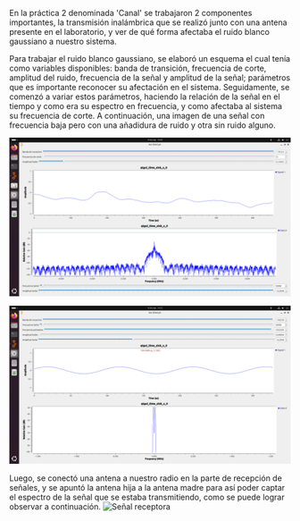 En la práctica 2 denominada 'Canal' se trabajaron 2 componentes importantes, la transmisión inalámbrica que se realizó junto con una antena presente en el laboratorio, y ver de qué forma afectaba el ruido blanco gaussiano a nuestro sistema.

Para trabajar el ruido blanco gaussiano, se elaboró un esquema el cual tenía como variables disponibles: banda de transición, frecuencia de corte, amplitud del ruido, frecuencia de la señal y amplitud de la señal; parámetros que es importante reconocer su afectación en el sistema. Seguidamente, se comenzó a variar estos parámetros, haciendo la relación de la señal en el tiempo y como era su espectro en frecuencia, y como afectaba al sistema su frecuencia de corte. A continuación, una imagen de una señal con frecuencia baja pero con una añadidura de ruido y otra sin ruido alguno.

![Señal con ruido fc cero](https://github.com/Tatianam06/GNURADIO_LABCOMUIS_2024_2_B1A_G6/blob/ParteA2/Imagenfc0.png)

![Señal sinruido](https://github.com/Tatianam06/GNURADIO_LABCOMUIS_2024_2_B1A_G6/blob/ParteA2/senal_sin_ruido.png)

Luego, se conectó una antena a nuestro radio en la parte de recepción de señales, y se apuntó la antena hija a la antena madre para así poder captar el espectro de la señal que se estaba transmitiendo, como se puede lograr observar a continuación.
![Señal receptora](https://github.com/Tatianam06/GNURADIO_LABCOMUIS_2024_2_B1A_G6/blob/ParteB2/senal_abteba_receptora.jpg)
